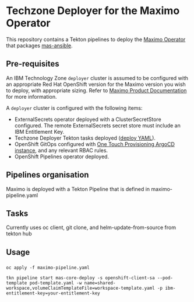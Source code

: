 # Techzone Deployer for the Maximo Operator

This repository contains a Tekton pipelines to deploy the [Maximo Operator](https://github.com/cloud-native-toolkit/operator-masauto) that packages [mas-ansible](https://ibm-mas.github.io/ansible-devops/).

## Pre-requisites

An IBM Technology Zone `deployer` cluster is assumed to be configured with an appropriate Red Hat OpenShift version for the Maximo version you wish to deploy, with appropriate sizing. Refer to [Maximo Product Documentation](https://www.ibm.com/docs/en/mas-cd/continuous-delivery?topic=planning) for more information.

A `deployer` cluster is configured with the following items:

- ExternalSecrets operator deployed with a ClusterSecretStore configured. The remote ExternalSecrets secret store must include an IBM Entitlement Key.
- Techzone Deployer Tekton tasks deployed ([deploy YAML](https://github.com/cloud-native-toolkit/deployer-tekton-tasks/blob/main/argocd.yaml)).
- OpenShift GitOps configured with [One Touch Provisioning ArgoCD instance](https://github.com/one-touch-provisioning/otp-gitops), and any relevant RBAC rules.
- OpenShift Pipelines operator deployed.



## Pipelines organisation

Maximo is deployed with a Tekton Pipeline that is defined in maximo-pipeline.yaml


## Tasks

Currently uses oc client, git clone, and helm-update-from-source from tekton hub

## Usage

###
```
oc apply -f maximo-pipeline.yaml

tkn pipeline start mas-core-deploy -s openshift-client-sa --pod-template pod-template.yaml -w name=shared-workspace,volumeClaimTemplateFile=workspace-template.yaml -p ibm-entitlement-key=your-entitlement-key
```

